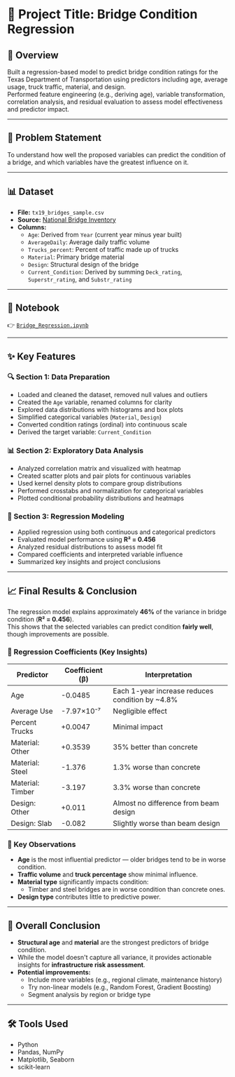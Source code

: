 # 🚀 Project Title: Bridge Condition Regression

## 📌 Overview

Built a regression-based model to predict bridge condition ratings for the Texas Department of Transportation using predictors including age, average usage, truck traffic, material, and design.  
Performed feature engineering (e.g., deriving age), variable transformation, correlation analysis, and residual evaluation to assess model effectiveness and predictor impact.

---

## 🧠 Problem Statement

To understand how well the proposed variables can predict the condition of a bridge, and which variables have the greatest influence on it.

---

## 📊 Dataset

- **File:** `tx19_bridges_sample.csv`  
- **Source:** [National Bridge Inventory](https://www.fhwa.dot.gov/bridge/nbi/ascii.cfm)  
- **Columns:**
  - `Age`: Derived from `Year` (current year minus year built)
  - `AverageDaily`: Average daily traffic volume
  - `Trucks_percent`: Percent of traffic made up of trucks
  - `Material`: Primary bridge material
  - `Design`: Structural design of the bridge
  - `Current_Condition`: Derived by summing `Deck_rating`, `Superstr_rating`, and `Substr_rating`

---

## 📓 Notebook

👉 [`Bridge_Regression.ipynb`](Bridge_Regression.ipynb)

---

## ✨ Key Features

### 🔍 Section 1: Data Preparation

- Loaded and cleaned the dataset, removed null values and outliers
- Created the `Age` variable, renamed columns for clarity
- Explored data distributions with histograms and box plots
- Simplified categorical variables (`Material`, `Design`)
- Converted condition ratings (ordinal) into continuous scale
- Derived the target variable: `Current_Condition`

### 📊 Section 2: Exploratory Data Analysis

- Analyzed correlation matrix and visualized with heatmap
- Created scatter plots and pair plots for continuous variables
- Used kernel density plots to compare group distributions
- Performed crosstabs and normalization for categorical variables
- Plotted conditional probability distributions and heatmaps

### 🤖 Section 3: Regression Modeling

- Applied regression using both continuous and categorical predictors
- Evaluated model performance using **R² = 0.456**
- Analyzed residual distributions to assess model fit
- Compared coefficients and interpreted variable influence
- Summarized key insights and project conclusions

---

## 📈 Final Results & Conclusion

The regression model explains approximately **46%** of the variance in bridge condition (**R² = 0.456**).  
This shows that the selected variables can predict condition **fairly well**, though improvements are possible.

### 🔢 Regression Coefficients (Key Insights)

| Predictor           | Coefficient (β) | Interpretation                                       |
|---------------------|------------------|-------------------------------------------------------|
| Age                 | -0.0485          | Each 1-year increase reduces condition by ~4.8%       |
| Average Use         | -7.97×10⁻⁷       | Negligible effect                                     |
| Percent Trucks      | +0.0047          | Minimal impact                                        |
| Material: Other     | +0.3539          | 35% better than concrete                              |
| Material: Steel     | -1.376           | 1.3% worse than concrete                              |
| Material: Timber    | -3.197           | 3.3% worse than concrete                              |
| Design: Other       | +0.011           | Almost no difference from beam design                 |
| Design: Slab        | -0.082           | Slightly worse than beam design                       |

### 🧠 Key Observations

- **Age** is the most influential predictor — older bridges tend to be in worse condition.
- **Traffic volume** and **truck percentage** show minimal influence.
- **Material type** significantly impacts condition:
  - Timber and steel bridges are in worse condition than concrete ones.
- **Design type** contributes little to predictive power.

---

## 🎯 Overall Conclusion

- **Structural age** and **material** are the strongest predictors of bridge condition.
- While the model doesn't capture all variance, it provides actionable insights for **infrastructure risk assessment**.
- **Potential improvements:**
  - Include more variables (e.g., regional climate, maintenance history)
  - Try non-linear models (e.g., Random Forest, Gradient Boosting)
  - Segment analysis by region or bridge type

---

## 🛠️ Tools Used

- Python
- Pandas, NumPy
- Matplotlib, Seaborn
- scikit-learn
